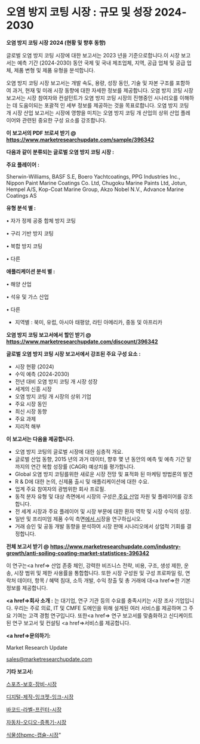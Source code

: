 # 오염 방지 코팅 시장 : 규모 및 성장 2024-2030

<strong>오염 방지 코팅 시장 2024 (현황 및 향후 동향)</strong>

글로벌 오염 방지 코팅 시장에 대한 보고서는 2023 년을 기준으로합니다.이 시장 보고서는 예측 기간 (2024-2030) 동안 국제 및 국내 제조업체, 지역, 공급 업체 및 공급 업체, 제품 변형 및 제품 유형을 분석합니다.

오염 방지 코팅 시장 보고서는 개발 속도, 용량, 성장 동인, 기술 및 자본 구조를 포함하여 과거, 현재 및 미래 시장 동향에 대한 자세한 정보를 제공합니다. 오염 방지 코팅 시장 보고서는 시장 참여자와 컨설턴트가 오염 방지 코팅 시장의 진행중인 시나리오를 이해하는 데 도움이되는 포괄적 인 세부 정보를 제공하는 것을 목표로합니다. 오염 방지 코팅 개 시장 산업 보고서는 시장에 영향을 미치는 오염 방지 코팅 개 산업의 상위 산업 플레이어와 관련된 중요한 구성 요소를 강조합니다.



<strong>이 보고서의 PDF 브로셔 받기 @ <a href=https://www.marketresearchupdate.com/sample/396342>https://www.marketresearchupdate.com/sample/396342</a></strong>



<strong>다음과 같이 분류되는 글로벌 오염 방지 코팅 시장 :</strong>



<strong>주요 플레이어 :</strong>

Sherwin-Williams, BASF S.E, Boero Yachtcoatings, PPG Industries Inc., Nippon Paint Marine Coatings Co. Ltd, Chugoku Marine Paints Ltd, Jotun, Hempel A/S, Kop-Coat Marine Group, Akzo Nobel N.V., Advance Marine Coatings AS



<strong>유형 분석 별 :</strong>

• 자가 정제 공중 합체 방지 코팅

• 구리 기반 방지 코팅

• 복합 방지 코팅

• 다른



<strong>애플리케이션 분석 별 :</strong>

• 해양 산업

• 석유 및 가스 산업

• 다른

<ul>
  <li>지역별 : 북미, 유럽, 아시아 태평양, 라틴 아메리카, 중동 및 아프리카</li>
</ul>


<strong>오염 방지 코팅 보고서에서 할인 받기 @ <a href=https://www.marketresearchupdate.com/discount/396342>https://www.marketresearchupdate.com/discount/396342</a></strong>



<strong>글로벌 오염 방지 코팅 시장 보고서에서 강조된 주요 구성 요소 :</strong>
<ul>
  <li>시장 현황 (2024)</li>
  <li>수익 예측 (2024-2030)</li>
  <li>전년 대비 오염 방지 코팅 개 시장 성장</li>
  <li>세계의 신흥 시장</li>
  <li>오염 방지 코팅 개 시장의 상위 기업</li>
  <li>주요 시장 동인</li>
  <li>최신 시장 동향</li>
  <li>주요 과제</li>
  <li>지리적 해부</li>
</ul>


<strong>이 보고서는 다음을 제공합니다.</strong>
<ul>
  <li>오염 방지 코팅의 글로벌 시장에 대한 심층적 개요.</li>
  <li>글로벌 산업 동향, 2015 년의 과거 데이터, 향후 몇 년 동안의 예측 및 예측 기간 말까지의 연간 복합 성장률 (CAGR) 예상치를 평가합니다.</li>
  <li>Global 오염 방지 코팅를위한 새로운 시장 전망 및 표적화 된 마케팅 방법론의 발견</li>
  <li>R &amp; D에 대한 논의, 신제품 출시 및 애플리케이션에 대한 수요.</li>
  <li>업계 주요 참여자의 광범위한 회사 프로필.</li>
  <li>동적 분자 유형 및 대상 측면에서 시장의 구성은<a href=> 주요 산</a>업 자원 및 플레이어를 강조합니다.</li>
  <li>전 세계 시장과 주요 플레이어 및 시장 부문에 대한 환자 역학 및 시장 수익의 성장.</li>
  <li>일반 및 프리미엄 제품 수익 측면<a href=>에서 시</a>장을 연구하십시오.</li>
  <li>거래 승인 및 공동 개발 동향을 분석하여 시장 판매 시나리오에서 상업적 기회를 결정합니다.</li>
</ul>



<strong>전체 보고서 받기 @ <a href=https://www.marketresearchupdate.com/industry-growth/anti-soiling-coating-market-statistices-396342>https://www.marketresearchupdate.com/industry-growth/anti-soiling-coating-market-statistices-396342</a></strong>

이 연구는<a href=> 산업 존중</a> 체인, 강력한 비즈니스 전략, 비용, 구조, 생성 제한, 운송, 시장 범위 및 제한 사용률을 통합합니다. 또한 시장 구성원 및 구성 프로파일 링, 연락처 데이터, 항목 / 혜택 침대, 소득 개발, 수익 창출 및 총 거래에 대<a href=>한 기본 </a>정보를 제공합니다.



<strong><a href=>회사 소</a>개 :</strong>
는 대기업, 연구 기관 등의 수요를 충족시키는 시장 조사 기업입니다. 우리는 주로 의료, IT 및 CMFE 도메인을 위해 설계된 여러 서비스를 제공하며 그 주요 기여는 고객 경험 연구입니다. 또한<a href=> 연구 보</a>고서를 맞춤화하고 신디케이트 된 연구 보고서 및 컨설팅 <a href=>서비스</a>를 제공합니다.



<strong><a href=>문의하기:</a></strong>

Market Research Update

sales@marketresearchupdate.com



<strong>기타 보고서:</strong>

<a href=https://www.linkedin.com/pulse/스포츠-보호-장비-시장-진입-전략-및-위험-평가2029년-market-matrix-musings-analysis/>스포츠-보호-장비-시장</a>

<a href=https://www.linkedin.com/pulse/디지털-제작-잉크젯-잉크-시장-세분화-연구-및-목표-고객2029년-k3fwf/>디지털-제작-잉크젯-잉크-시장</a>

<a href=https://www.linkedin.com/pulse/바코드-라벨-프린터-시장-동향-및-성장-전망-data-dive-diaries-24-analysis-lfr9f/>바코드-라벨-프린터-시장</a>

<a href=https://www.linkedin.com/pulse/자동차-오디오-증폭기-시장-동향-및-성장-전망-analytics-avenue-adventures-24-ana-3x2gf/>자동차-오디오-증폭기-시장</a>

<a href=https://www.linkedin.com/pulse/식물성hpmc-캡슐-시장-규모-및-성장-2023-analytics-alchemy-360-analysis-gdiqf/>식물성hpmc-캡슐-시장</a>"
